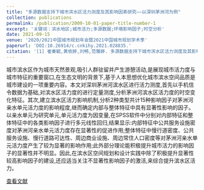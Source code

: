 ```yaml
---
title: "多源数据支持下城市滨水区活力测度及其影响因素研究——以深圳茅洲河为例"
collection: publications
permalink: /publication/2009-10-01-paper-title-number-1
excerpt: '关键词：滨水地区;城市活力;多源数据;环境影响因子;时空分析'
date: 2021-09-15
venue: '2020/2021中国城市规划年会暨2021中国城市规划学术季'
paperurl: 'DOI:10.26914/c.cnkihy.2021.028835.'
citation: '[1] 崔秦毓,黄依婷,刘畅,范雅婷. 多源数据支持下城市滨水区活力测度及其影响因素研究——以深圳茅洲河为例[C]//.面向高质量发展的空间治理——2021中国城市规划年会论文集（05城市规划新技术应用）.,2021:112-124.'
---
```

城市滨水区作为城市天然景观,吸引人群驻留并产生游憩活动,是展现城市活力度与城市特征的重要窗口,在生态文明的背景下,基于人本思想优化城市滨水空间品质是城市建设的一项重要内容。本文对深圳茅洲河滨水区进行活力测度,首先以手机信令数据为基础,对滨水区活力度的进行定量测度,分析茅洲河滨水区活力度的时空变化特征。其次,建立滨水区活力影响机制,分析2种类型共计15种影响因子对茅洲河亲水单元活力度的影响程度,继而确定内部与整体特征中具有显著性影响的因子。以亲水单元为研究单元,单元活力度为因变量,在SPSS软件中分别对内部特征和整体特征中的各类影响因子进行多元线性回归,结果显示:内部特征中公共服务设施密度对茅洲河亲水单元活力度存在显著性的促进作用;整体特征中慢行道密度、公共服务设施、慢行道路可达性、周边商业设施、周边常住人口密度等对茅洲河亲水单元活力度产生了较为显著的影响作用;此外部分理论能积极提升城市活力的影响因子的显著性并不明显。因此,在滨水区空间规划和设计实践中除了积极提升显著性较高影响因子的建设,还应适当关注不显著性影响因子的激活,来综合提升滨水区活力。 

[查看文献](https://kns.cnki.net/kcms/detail/detail.aspx?dbcode=CPFD&dbname=CPFDLAST2021&filename=ZHCG202109005009&uniplatform=NZKPT&v=1KsIT9Fqm84XQlsq-Fuvirx7LRk_O2pVPb-9SfRLivHT1V5MGITFUJ_n9aF6PAVlKcjwtEYC5Hc%3d)
